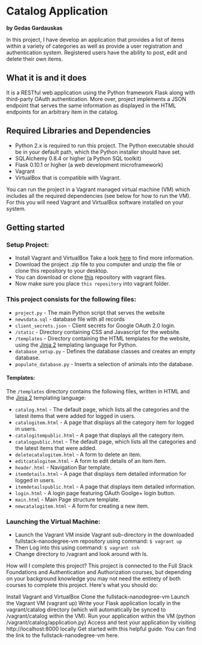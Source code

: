 # Catalog Application

**by Gedas Gardauskas**

In this project, I have develop an application that provides a list of items within a variety of categories as well as provide a user registration and authentication system. Registered users have the ability to post, edit and delete their own items.

## What it is and it does

It is a RESTful web application using the Python framework Flask along with  third-party OAuth authentication. More over, project implements a JSON endpoint that serves the same information as displayed in the HTML endpoints for an arbitrary item in the catalog.

## Required Libraries and Dependencies

- Python 2.x is required to run this project. The Python executable should be in your default path, which the Python installer should have set.
- SQLAlchemy 0.8.4 or higher (a Python SQL toolkit)
- Flask 0.10.1 or higher (a web development microframework)
- Vagrant
- VirtualBox that is compatible with Vagrant.

You can run the project in a Vagrant managed virtual machine (VM) which includes all the required dependencies (see below for how to run the VM). For this you will need Vagrant and VirtualBox software installed on your system.

## Getting started

### Setup Project:

- Install Vagrant and VirtualBox
Take a look [here](https://drupalize.me/videos/installing-vagrant-and-virtualbox?p=1526) to find more information.
- Download the project .zip file to you computer and unzip the file or clone this repository to your desktop.
- You can download or clone [this](https://github.com/udacity/fullstack-nanodegree-vm) repository with vagrant files.
- Now make sure you place `this repository` into vagrant folder.

### This project consists for the following files:
- `project.py` - The main Python script that serves the website
- `newsdata.sql` - database file with all records
- `client_secrets.json` - Client secrets for Google OAuth 2.0 login.
- `/static` - Directory containing CSS and Javascript for the website.
- `/templates` - Directory containing the HTML templates for the website, using the [Jinja 2](http://jinja.pocoo.org/docs/dev/) templating language for Python.
- `database_setup.py` - Defines the database classes and creates an empty database.
- `populate_database.py` - Inserts a selection of animals into the database.

#### Templates:

The `/templates` directory contains the following files, written in HTML and the [Jinja 2](http://jinja.pocoo.org/docs/dev/) templating language:

- `catalog.html` - The default page, which lists all the categories and the latest items that were added for logged in users.
- `catalogitem.html` - A page that displays all the category item for logged in users.
- `catalogitempublic.html` - A page that displays all the category item.
- `catalogpublic.html` - The default page, which lists all the categories and the latest items that were added.
- `deletecatalogitem.html` - A form to delete an item.
- `editcatalogitem.html` - A form to edit details of an item item.
- `header.html` - Navigation Bar template.
- `itemdetails.html` - A page that displays item detailed information for logged in users.
- `itemdetailspublic.html` - A page that displays item detailed information.
- `login.html` - A login page featuring OAuth Goolge+ login button.
- `main.html` - Main Page structure template.
- `newcatalogitem.html` - A form for creating a new item.

### Launching the Virtual Machine:

- Launch the Vagrant VM inside Vagrant sub-directory in the downloaded fullstack-nanodegree-vm repository using command:
  `$ vagrant up`
- Then Log into this using command:
  `$ vagrant ssh`
- Change directory to /vagrant and look around with ls.





How will I complete this project?
This project is connected to the Full Stack Foundations and Authentication and Authorization courses, but depending on your background knowledge you may not need the entirety of both courses to complete this project. Here's what you should do:

Install Vagrant and VirtualBox
Clone the fullstack-nanodegree-vm
Launch the Vagrant VM (vagrant up)
Write your Flask application locally in the vagrant/catalog directory (which will automatically be synced to /vagrant/catalog within the VM).
Run your application within the VM (python /vagrant/catalog/application.py)
Access and test your application by visiting http://localhost:8000 locally
Get started with this helpful guide.
You can find the link to the fullstack-nanodegree-vm here.
